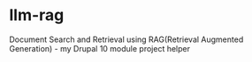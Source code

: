 # llm-rag
Document Search and Retrieval using RAG(Retrieval Augmented Generation) - my Drupal 10 module project helper
